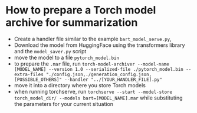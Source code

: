 # How to prepare a Torch model archive for summarization
* Create a handler file similar to the example `bart_model_serve.py`, 
* Download the model from HuggingFace using the transformers library and the `model_saver.py` script
* move the model to a file `pytorch_model.bin`
* to prepare the `.mar` file, run `torch-model-archiver --model-name [MODEL_NAME] --version 1.0 --serialized-file ./pytorch_model.bin --extra-files "./config.json,./generation_config.json,[POSSIBLE_OTHERS]" --handler "../[YOUR_HANDLER_FILE].py"`
* move it into a directory where you store Torch models
* when running torchserve, run `torchserve --start --model-store torch_model_dir/ --models bart=[MODEL_NAME].mar` while substituting the parameters for your current situation